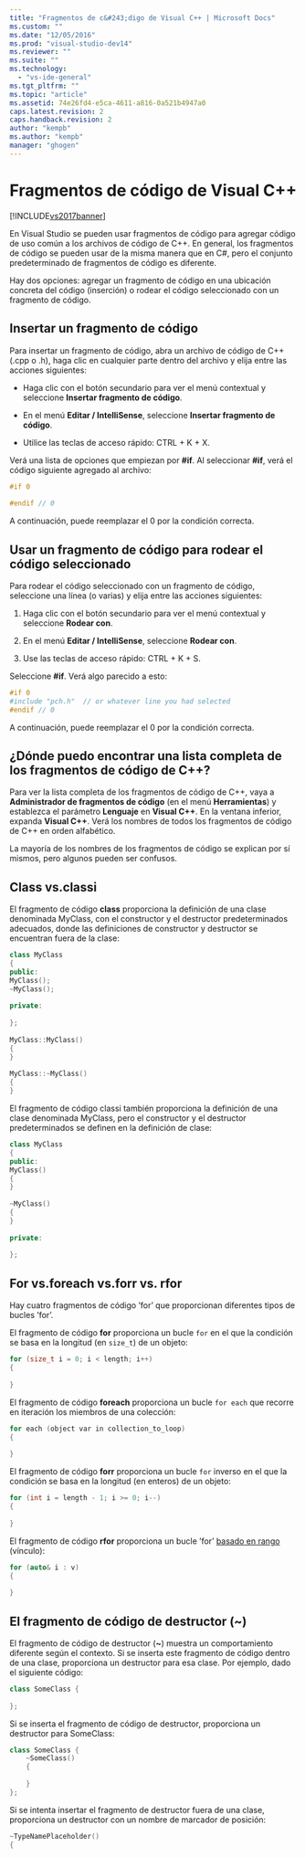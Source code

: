```yaml
---
title: "Fragmentos de c&#243;digo de Visual C++ | Microsoft Docs"
ms.custom: ""
ms.date: "12/05/2016"
ms.prod: "visual-studio-dev14"
ms.reviewer: ""
ms.suite: ""
ms.technology: 
  - "vs-ide-general"
ms.tgt_pltfrm: ""
ms.topic: "article"
ms.assetid: 74e26fd4-e5ca-4611-a816-0a521b4947a0
caps.latest.revision: 2
caps.handback.revision: 2
author: "kempb"
ms.author: "kempb"
manager: "ghogen"
---
```

# Fragmentos de c&#243;digo de Visual C++
[!INCLUDE[vs2017banner](../code-quality/includes/vs2017banner.md)]

En Visual Studio se pueden usar fragmentos de código para agregar código de uso común a los archivos de código de C\+\+.  En general, los fragmentos de código se pueden usar de la misma manera que en C\#, pero el conjunto predeterminado de fragmentos de código es diferente.  
  
 Hay dos opciones: agregar un fragmento de código en una ubicación concreta del código \(inserción\) o rodear el código seleccionado con un fragmento de código.  
  
## Insertar un fragmento de código  
 Para insertar un fragmento de código, abra un archivo de código de C\+\+ \(.cpp o .h\), haga clic en cualquier parte dentro del archivo y elija entre las acciones siguientes:  
  
-   Haga clic con el botón secundario para ver el menú contextual y seleccione **Insertar fragmento de código**.  
  
-   En el menú **Editar \/ IntelliSense**, seleccione **Insertar fragmento de código**.  
  
-   Utilice las teclas de acceso rápido: CTRL \+ K \+ X.  
  
 Verá una lista de opciones que empiezan por **\#if**.  Al seleccionar **\#if**, verá el código siguiente agregado al archivo:  
  
```cpp  
#if 0  
  
#endif // 0  
```  
  
 A continuación, puede reemplazar el 0 por la condición correcta.  
  
## Usar un fragmento de código para rodear el código seleccionado  
 Para rodear el código seleccionado con un fragmento de código, seleccione una línea \(o varias\) y elija entre las acciones siguientes:  
  
1.  Haga clic con el botón secundario para ver el menú contextual y seleccione **Rodear con**.  
  
2.  En el menú **Editar \/ IntelliSense**, seleccione **Rodear con**.  
  
3.  Use las teclas de acceso rápido: CTRL \+ K \+ S.  
  
 Seleccione **\#if**.  Verá algo parecido a esto:  
  
```cpp  
#if 0  
#include "pch.h"  // or whatever line you had selected  
#endif // 0  
```  
  
 A continuación, puede reemplazar el 0 por la condición correcta.  
  
## ¿Dónde puedo encontrar una lista completa de los fragmentos de código de C\+\+?  
 Para ver la lista completa de los fragmentos de código de C\+\+, vaya a **Administrador de fragmentos de código** \(en el menú **Herramientas**\) y establezca el parámetro **Lenguaje** en **Visual C\+\+**.  En la ventana inferior, expanda **Visual C\+\+**.  Verá los nombres de todos los fragmentos de código de C\+\+ en orden alfabético.  
  
 La mayoría de los nombres de los fragmentos de código se explican por sí mismos, pero algunos pueden ser confusos.  
  
## Class vs.classi  
 El fragmento de código **class** proporciona la definición de una clase denominada MyClass, con el constructor y el destructor predeterminados adecuados, donde las definiciones de constructor y destructor se encuentran fuera de la clase:  
  
```cpp  
class MyClass  
{  
public:  
MyClass();  
~MyClass();  
  
private:  
  
};  
  
MyClass::MyClass()  
{  
}  
  
MyClass::~MyClass()  
{  
}  
```  
  
 El fragmento de código classi también proporciona la definición de una clase denominada MyClass, pero el constructor y el destructor predeterminados se definen en la definición de clase:  
  
```cpp  
class MyClass  
{  
public:  
MyClass()  
{  
}  
  
~MyClass()  
{  
}  
  
private:  
  
};  
```  
  
## For vs.foreach vs.forr vs. rfor  
 Hay cuatro fragmentos de código ’for’ que proporcionan diferentes tipos de bucles ’for’.  
  
 El fragmento de código **for** proporciona un bucle `for` en el que la condición se basa en la longitud \(en `size_t`\) de un objeto:  
  
```cpp  
for (size_t i = 0; i < length; i++)  
{  
  
}  
```  
  
 El fragmento de código **foreach** proporciona un bucle `for each` que recorre en iteración los miembros de una colección:  
  
```cpp  
for each (object var in collection_to_loop)  
{  
  
}  
```  
  
 El fragmento de código **forr** proporciona un bucle `for` inverso en el que la condición se basa en la longitud \(en enteros\) de un objeto:  
  
```cpp  
for (int i = length - 1; i >= 0; i--)  
{  
  
}  
```  
  
 El fragmento de código **rfor** proporciona un bucle ’for’ [basado en rango](/visual-cpp/cpp/range-based-for-statement-cpp) \(vínculo\):  
  
```cpp  
for (auto& i : v)  
{  
  
}  
```  
  
## El fragmento de código de destructor \(~\)  
 El fragmento de código de destructor \(**~**\) muestra un comportamiento diferente según el contexto.  Si se inserta este fragmento de código dentro de una clase, proporciona un destructor para esa clase.  Por ejemplo, dado el siguiente código:  
  
```cpp  
class SomeClass {  
  
};  
```  
  
 Si se inserta el fragmento de código de destructor, proporciona un destructor para SomeClass:  
  
```cpp  
class SomeClass {  
    ~SomeClass()  
    {  
  
    }  
};  
```  
  
 Si se intenta insertar el fragmento de destructor fuera de una clase, proporciona un destructor con un nombre de marcador de posición:  
  
```cpp  
~TypeNamePlaceholder()  
{  
  
```